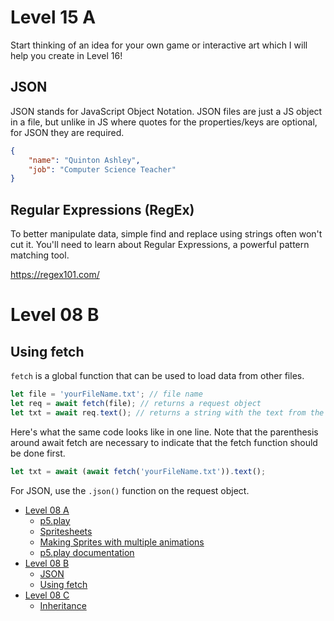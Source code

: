 # Level 15 A

Start thinking of an idea for your own game or interactive art which I will help you create in Level 16!

## JSON

JSON stands for JavaScript Object Notation. JSON files are just a JS object in a file, but unlike in JS where quotes for the properties/keys are optional, for JSON they are required.

```json
{
	"name": "Quinton Ashley",
	"job": "Computer Science Teacher"
}
```

## Regular Expressions (RegEx)

To better manipulate data, simple find and replace using strings often won't cut it. You'll need to learn about Regular Expressions, a powerful pattern matching tool.

https://regex101.com/

# Level 08 B

## Using fetch

`fetch` is a global function that can be used to load data from other files.

```js
let file = 'yourFileName.txt'; // file name
let req = await fetch(file); // returns a request object
let txt = await req.text(); // returns a string with the text from the file
```

Here's what the same code looks like in one line. Note that the parenthesis around await fetch are necessary to indicate that the fetch function should be done first.

```js
let txt = await (await fetch('yourFileName.txt')).text();
```

For JSON, use the `.json()` function on the request object.

- [Level 08 A](#level-08-a)
  - [p5.play](#p5play)
  - [Spritesheets](#spritesheets)
  - [Making Sprites with multiple animations](#making-sprites-with-multiple-animations)
  - [p5.play documentation](#p5play-documentation)
- [Level 08 B](#level-08-b)
  - [JSON](#json)
  - [Using fetch](#using-fetch)
- [Level 08 C](#level-08-c)
  - [Inheritance](#inheritance)
